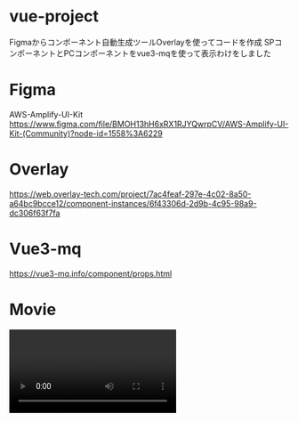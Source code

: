 # vue-project
Figmaからコンポーネント自動生成ツールOverlayを使ってコードを作成
SPコンポーネントとPCコンポーネントをvue3-mqを使って表示わけをしました


# Figma
AWS-Amplify-UI-Kit
https://www.figma.com/file/BMOH13hH6xRX1RJYQwrpCV/AWS-Amplify-UI-Kit-(Community)?node-id=1558%3A6229

# Overlay
https://web.overlay-tech.com/project/7ac4feaf-297e-4c02-8a50-a64bc9bcce12/component-instances/6f43306d-2d9b-4c95-98a9-dc306f63f7fa

# Vue3-mq
https://vue3-mq.info/component/props.html

# Movie
<video src="https://user-images.githubusercontent.com/15997287/154780685-28043b3e-4a75-4f82-bd26-fd7bd314b3e6.mov">


## Project Setup

```sh
npm install
```

### Compile and Hot-Reload for Development

```sh
npm run dev
```

### Compile and Minify for Production

```sh
npm run build
```




